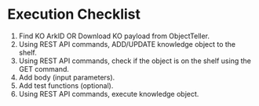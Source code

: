 # Execution Checklist

1. Find KO ArkID OR Download KO payload from ObjectTeller.
2. Using REST API commands, ADD/UPDATE knowledge object to the shelf.
3. Using REST API commands, check if the object is on the shelf using the GET command.
4. Add body \(input parameters\).
5. Add test functions \(optional\).
6. Using REST API commands, execute knowledge object.



